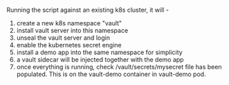Running the script against an existing k8s cluster, it will -

1. create a new k8s namespace "vault"
2. install vault server into this namespace
3. unseal the vault server and login
4. enable the kubernetes secret engine
5. install a demo app into the same namespace for simplicity
6. a vault sidecar will be injected together with the demo app
7. once everything is running, check /vault/secrets/mysecret file has been populated. This is on the vault-demo container in vault-demo pod.
